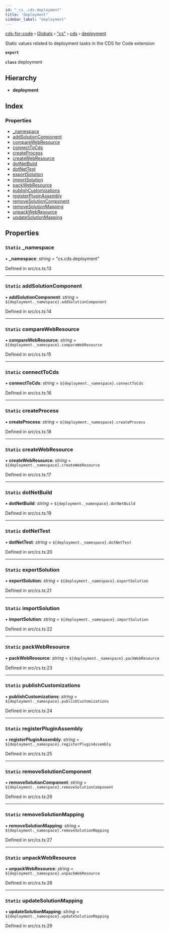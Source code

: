```yaml
---
id: "_cs_.cds.deployment"
title: "deployment"
sidebar_label: "deployment"
---
```


[cds-for-code](../index.md) › [Globals](../globals.md) › ["cs"](../modules/_cs_.md) › [cds](../modules/_cs_.cds.md) › [deployment](_cs_.cds.deployment.md)

Static values related to deployment tasks in the CDS for Code extension

**`export`** 

**`class`** deployment

## Hierarchy

* **deployment**

## Index

### Properties

* [_namespace](_cs_.cds.deployment.md#static-_namespace)
* [addSolutionComponent](_cs_.cds.deployment.md#static-addsolutioncomponent)
* [compareWebResource](_cs_.cds.deployment.md#static-comparewebresource)
* [connectToCds](_cs_.cds.deployment.md#static-connecttocds)
* [createProcess](_cs_.cds.deployment.md#static-createprocess)
* [createWebResource](_cs_.cds.deployment.md#static-createwebresource)
* [dotNetBuild](_cs_.cds.deployment.md#static-dotnetbuild)
* [dotNetTest](_cs_.cds.deployment.md#static-dotnettest)
* [exportSolution](_cs_.cds.deployment.md#static-exportsolution)
* [importSolution](_cs_.cds.deployment.md#static-importsolution)
* [packWebResource](_cs_.cds.deployment.md#static-packwebresource)
* [publishCustomizations](_cs_.cds.deployment.md#static-publishcustomizations)
* [registerPluginAssembly](_cs_.cds.deployment.md#static-registerpluginassembly)
* [removeSolutionComponent](_cs_.cds.deployment.md#static-removesolutioncomponent)
* [removeSolutionMapping](_cs_.cds.deployment.md#static-removesolutionmapping)
* [unpackWebResource](_cs_.cds.deployment.md#static-unpackwebresource)
* [updateSolutionMapping](_cs_.cds.deployment.md#static-updatesolutionmapping)

## Properties

### `Static` _namespace

▪ **_namespace**: *string* = "cs.cds.deployment"

Defined in src/cs.ts:13

___

### `Static` addSolutionComponent

▪ **addSolutionComponent**: *string* = `${deployment._namespace}.addSolutionComponent`

Defined in src/cs.ts:14

___

### `Static` compareWebResource

▪ **compareWebResource**: *string* = `${deployment._namespace}.compareWebResource`

Defined in src/cs.ts:15

___

### `Static` connectToCds

▪ **connectToCds**: *string* = `${deployment._namespace}.connectToCds`

Defined in src/cs.ts:16

___

### `Static` createProcess

▪ **createProcess**: *string* = `${deployment._namespace}.createProcess`

Defined in src/cs.ts:18

___

### `Static` createWebResource

▪ **createWebResource**: *string* = `${deployment._namespace}.createWebResource`

Defined in src/cs.ts:17

___

### `Static` dotNetBuild

▪ **dotNetBuild**: *string* = `${deployment._namespace}.dotNetBuild`

Defined in src/cs.ts:19

___

### `Static` dotNetTest

▪ **dotNetTest**: *string* = `${deployment._namespace}.dotNetTest`

Defined in src/cs.ts:20

___

### `Static` exportSolution

▪ **exportSolution**: *string* = `${deployment._namespace}.exportSolution`

Defined in src/cs.ts:21

___

### `Static` importSolution

▪ **importSolution**: *string* = `${deployment._namespace}.importSolution`

Defined in src/cs.ts:22

___

### `Static` packWebResource

▪ **packWebResource**: *string* = `${deployment._namespace}.packWebResource`

Defined in src/cs.ts:23

___

### `Static` publishCustomizations

▪ **publishCustomizations**: *string* = `${deployment._namespace}.publishCustomizations`

Defined in src/cs.ts:24

___

### `Static` registerPluginAssembly

▪ **registerPluginAssembly**: *string* = `${deployment._namespace}.registerPluginAssembly`

Defined in src/cs.ts:25

___

### `Static` removeSolutionComponent

▪ **removeSolutionComponent**: *string* = `${deployment._namespace}.removeSolutionComponent`

Defined in src/cs.ts:26

___

### `Static` removeSolutionMapping

▪ **removeSolutionMapping**: *string* = `${deployment._namespace}.removeSolutionMapping`

Defined in src/cs.ts:27

___

### `Static` unpackWebResource

▪ **unpackWebResource**: *string* = `${deployment._namespace}.unpackWebResource`

Defined in src/cs.ts:28

___

### `Static` updateSolutionMapping

▪ **updateSolutionMapping**: *string* = `${deployment._namespace}.updateSolutionMapping`

Defined in src/cs.ts:29
